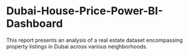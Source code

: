# Dubai-House-Price-Power-BI-Dashboard
This report presents an analysis of a real estate dataset encompassing property listings in Dubai across various neighborhoods.
